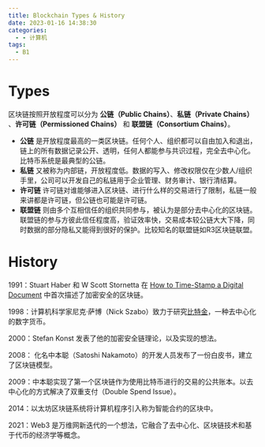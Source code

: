 ```yaml
---
title: Blockchain Types & History
date: 2023-01-16 14:38:30
categories:
  - - 计算机
tags:
  - B1
---
```


<!-- more -->

# Types

区块链按照开放程度可以分为 **公链（Public Chains）**、**私链（Private Chains）** 、**许可链（Permissioned Chains）** 和 **联盟链（Consortium Chains）**。

- **公链** 是开放程度最高的一类区块链。任何个人、组织都可以自由加入和退出，链上的所有数据记录公开、透明，任何人都能参与共识过程，完全去中心化。比特币系统是最典型的公链。
- **私链** 又被称为内部链，开放程度低。数据的写入、修改权限仅在少数人/组织手里，公司可以开发自己的私链用于企业管理、财务审计、银行清结算。
- **许可链** 许可链对谁能够进入区块链、进行什么样的交易进行了限制，私链一般来讲都是许可链，但公链也可能是许可链。
- **联盟链** 则由多个互相信任的组织共同参与，被认为是部分去中心化的区块链。联盟链的参与方彼此信任程度高，验证效率快，交易成本较公链大大下降，同时数据的部分隐私又能得到很好的保护。比较知名的联盟链如R3区块链联盟。

# History

1991：Stuart Haber 和 W Scott Stornetta 在 [How to Time-Stamp a Digital Document](https://link.springer.com/article/10.1007/BF00196791) 中首次描述了加密安全的区块链。

1998：计算机科学家尼克·萨博（Nick Szabo）致力于研究[比特金](https://nakamotoinstitute.org/library/bit-gold)，一种去中心化的数字货币。

2000：Stefan Konst 发表了他的加密安全链理论，以及实现的想法。

2008： 化名中本聪（Satoshi Nakamoto）的开发人员发布了一份白皮书，建立了区块链模型。

2009：中本聪实现了第一个区块链作为使用比特币进行的交易的公共账本。以去中心化的方式解决了双重支付（Double Spend Issue）。

2014：以太坊区块链系统将计算机程序引入称为智能合约的区块中。

2021：Web3 是万维网新迭代的一个想法，它融合了去中心化、区块链技术和基于代币的经济学等概念。

